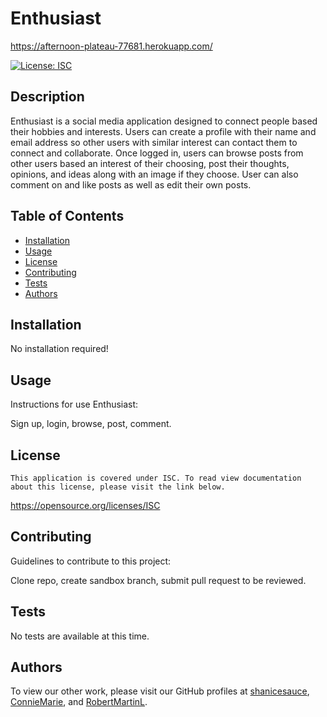 # Enthusiast

https://afternoon-plateau-77681.herokuapp.com/

  [![License: ISC](https://img.shields.io/badge/license-ISC-blue.svg)](#license)

  ## Description
  Enthusiast is a social media application designed to connect people based their hobbies and interests. Users can create a profile with their name and email address so other users with similar interest can contact them to connect and collaborate. Once logged in, users can browse posts from other users based an interest of their choosing, post their thoughts, opinions, and ideas along with an image if they choose. User can also comment on and like posts as well as edit their own posts.

  ## Table of Contents
  - [Installation](#installation)
  - [Usage](#usage)
  - [License](#license)
  - [Contributing](#contributing)
  - [Tests](#tests)
  - [Authors](#authors)
  

  ## Installation
  No installation required!

  ## Usage
  Instructions for use Enthusiast:

  Sign up, login, browse, post, comment.

  ## License
    This application is covered under ISC. To read view documentation about this license, please visit the link below.
  https://opensource.org/licenses/ISC

  ## Contributing
  Guidelines to contribute to this project:

  Clone repo, create sandbox branch, submit pull request to be reviewed.

  ## Tests
  No tests are available at this time.

  ## Authors

  To view our other work, please visit our GitHub profiles at 
  [shanicesauce](https://github.com/shanicesauce), 
  [ConnieMarie](https://www.github.com/ConnieMarie), and
  [RobertMartinL](https://github.com/RobertMartinL).
